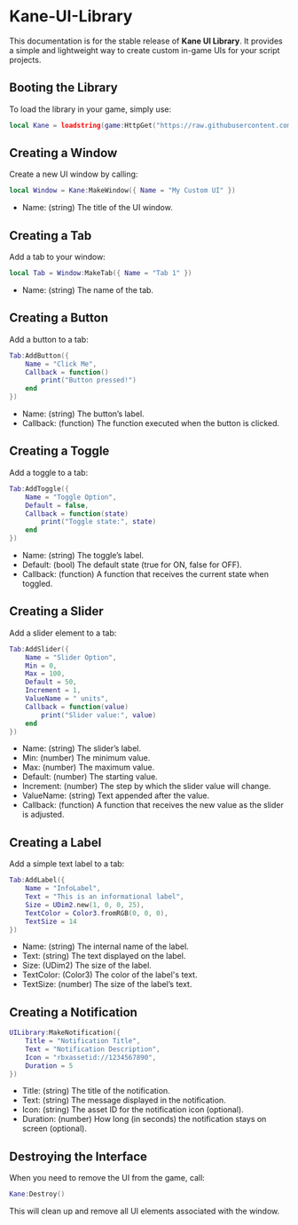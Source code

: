 # Kane-UI-Library

This documentation is for the stable release of **Kane UI Library**. It provides a simple and lightweight way to create custom in-game UIs for your script projects.

## Booting the Library

To load the library in your game, simply use:

```lua
local Kane = loadstring(game:HttpGet("https://raw.githubusercontent.com/thelonious-jaha/Kane-UI-Library/main/source.lua"))()
```

## Creating a Window

Create a new UI window by calling:

```lua
local Window = Kane:MakeWindow({ Name = "My Custom UI" })
```

- Name: (string) The title of the UI window.

## Creating a Tab

Add a tab to your window:

```lua
local Tab = Window:MakeTab({ Name = "Tab 1" })
```

- Name: (string) The name of the tab.

## Creating a Button

Add a button to a tab:

```lua
Tab:AddButton({
    Name = "Click Me",
    Callback = function()
        print("Button pressed!")
    end
})
```

- Name: (string) The button’s label.
- Callback: (function) The function executed when the button is clicked.

## Creating a Toggle

Add a toggle to a tab:

```lua
Tab:AddToggle({
    Name = "Toggle Option",
    Default = false,
    Callback = function(state)
        print("Toggle state:", state)
    end
})
```

- Name: (string) The toggle’s label.
- Default: (bool) The default state (true for ON, false for OFF).
- Callback: (function) A function that receives the current state when toggled.

## Creating a Slider

Add a slider element to a tab:

```lua
Tab:AddSlider({
    Name = "Slider Option",
    Min = 0,
    Max = 100,
    Default = 50,
    Increment = 1,
    ValueName = " units",
    Callback = function(value)
        print("Slider value:", value)
    end
})
```

- Name: (string) The slider’s label.
- Min: (number) The minimum value.
- Max: (number) The maximum value.
- Default: (number) The starting value.
- Increment: (number) The step by which the slider value will change.
- ValueName: (string) Text appended after the value.
- Callback: (function) A function that receives the new value as the slider is adjusted.

## Creating a Label

Add a simple text label to a tab:

```lua
Tab:AddLabel({
    Name = "InfoLabel",
    Text = "This is an informational label",
    Size = UDim2.new(1, 0, 0, 25),
    TextColor = Color3.fromRGB(0, 0, 0),
    TextSize = 14
})
```

- Name: (string) The internal name of the label.
- Text: (string) The text displayed on the label.
- Size: (UDim2) The size of the label.
- TextColor: (Color3) The color of the label's text.
- TextSize: (number) The size of the label’s text.

## Creating a Notification

```lua
UILibrary:MakeNotification({
    Title = "Notification Title",
    Text = "Notification Description",
    Icon = "rbxassetid://1234567890",
    Duration = 5
})
```

- Title: (string) The title of the notification.
- Text: (string) The message displayed in the notification.
- Icon: (string) The asset ID for the notification icon (optional).
- Duration: (number) How long (in seconds) the notification stays on screen (optional).

## Destroying the Interface

When you need to remove the UI from the game, call:

```lua
Kane:Destroy()
```

This will clean up and remove all UI elements associated with the window.
